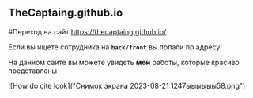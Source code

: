 ## TheCaptaing.github.io
#Переход на сайт:https://thecaptaing.github.io/

Если вы ищете сотрудника на **`back/front`** вы попали по адресу!

На данном сайте вы можете увидеть ~~**мои**~~ работы, которые красиво представлены 

![How do cite look]("Снимок экрана 2023-08-21 1247ыыыыыы58.png")
